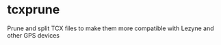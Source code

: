 # tcxprune
Prune and split TCX files to make them more compatible with Lezyne and other GPS devices
